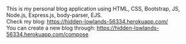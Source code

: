 This is my personal blog application using HTML, CSS, Bootstrap, JS, Node.js, Express.js, body-parser, EJS.<br/>
Check my blog: https://hidden-lowlands-56334.herokuapp.com/ <br/>
You can create a new blog through: https://hidden-lowlands-56334.herokuapp.com/compose
